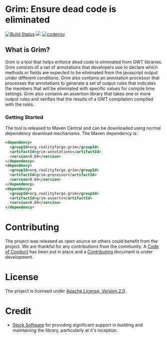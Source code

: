 # Grim: Ensure dead code is eliminated

[![Build Status](https://api.travis-ci.com/realityforge/grim.svg?branch=master)](http://travis-ci.com/realityforge/grim)
[<img src="https://img.shields.io/maven-central/v/org.realityforge.grim/grim-annotations.svg?label=latest%20release"/>](https://search.maven.org/search?q=g:org.realityforge.grim%20a:grim-annotations)
[![codecov](https://codecov.io/gh/realityforge/grim/branch/master/graph/badge.svg)](https://codecov.io/gh/realityforge/grim)

## What is Grim?

Grim is a tool that helps enforce dead code is eliminated from GWT libraries. Grim consists of a set of annotations
that developers use to declare which methods or fields are expected to be eliminated from the javascript output
under different conditions. Grim also contains an annotation processor that processes the annotations to generate
a set of output rules that indicates the members that will be eliminated with specific values for compile time
settings. Grim also contains an assertion library that takes one or more output rules and verifies that the results
of a GWT compilation complied with the rules.

### Getting Started

The tool is released to Maven Central and can be downloaded using normal dependency download mechanisms.
The Maven dependency is:

```xml
<dependency>
  <groupId>org.realityforge.grim</groupId>
  <artifactId>grim-annotations</artifactId>
  <version>0.04</version>
</dependency>
<dependency>
  <groupId>org.realityforge.grim</groupId>
  <artifactId>grim-processor</artifactId>
  <version>0.04</version>
</dependency>
<dependency>
  <groupId>org.realityforge.grim</groupId>
  <artifactId>grim-asserts</artifactId>
  <version>0.04</version>
</dependency>
```

# Contributing

The project was released as open source so others could benefit from the project. We are thankful for any
contributions from the community. A [Code of Conduct](CODE_OF_CONDUCT.md) has been put in place and
a [Contributing](CONTRIBUTING.md) document is under development.

# License

The project is licensed under [Apache License, Version 2.0](LICENSE).

# Credit

* [Stock Software](http://www.stocksoftware.com.au/) for providing significant support in building and maintaining
  the library, particularly at it's inception.
